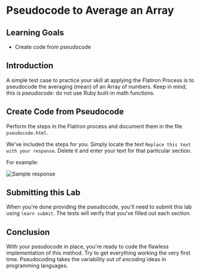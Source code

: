 # Pseudocode to Average an Array

## Learning Goals

- Create code from pseudocode

## Introduction

A simple test case to practice your skill at applying the Flatiron Process is
to pseudocode the averaging (mean) of an Array of numbers. Keep in mind, this
is _pseudocode_: do not use Ruby built-in math functions.

## Create Code from Pseudocode

Perform the steps in the Flatiron process and document them in the file
`pseudocode.html`.

We've included the steps for you. Simply locate the text `Replace this text with
your response`. Delete it and enter your text for that particular section.

For example:

![Sample response](https://curriculum-content.s3.amazonaws.com/pfwtfp/pfwtfp-pseudocode-average-an-array-lab/sample.png)

## Submitting this Lab

When you're done providing the pseudocode, you'll need to submit this lab using
`learn submit`. The tests will verify that you've filled out each section.

## Conclusion

With your pseudocode in place, you're ready to code the flawless implementation
of this method. Try to get everything working the very first time. Pseudocoding
takes the variability out of _encoding_ ideas in programming languages.
